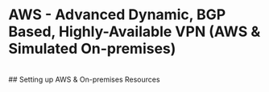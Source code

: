 # AWS - Advanced Dynamic, BGP Based, Highly-Available VPN (AWS & Simulated On-premises)
<br/>
## Setting up AWS & On-premises Resources
